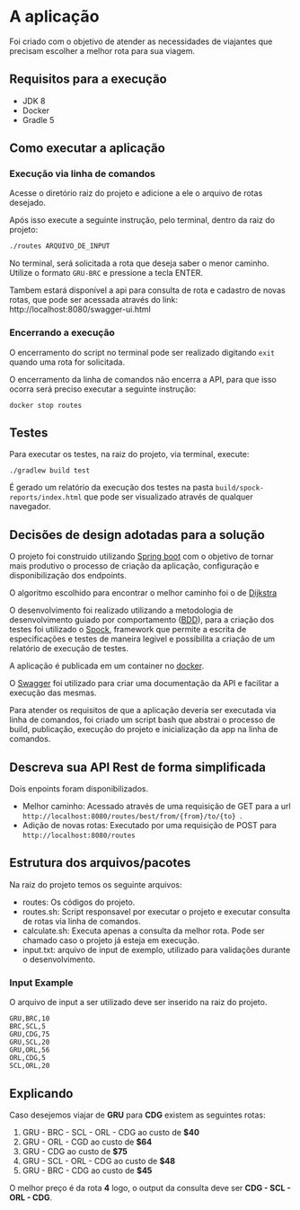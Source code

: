 # A aplicação #

Foi criado com o objetivo de atender as necessidades de viajantes que precisam escolher a 
melhor rota para sua viagem.
 
## Requisitos para a execução ##

- JDK 8
- Docker
- Gradle 5

## Como executar a aplicação ##

### Execução via linha de comandos ###

Acesse o diretório raiz do projeto e adicione a ele o arquivo de rotas desejado. 

Após isso execute a seguinte instrução, pelo terminal, dentro da raiz do projeto:

```bash
./routes ARQUIVO_DE_INPUT
```

No terminal, será solicitada a rota que deseja saber o menor caminho. 
Utilize o formato `GRU-BRC` e pressione a tecla ENTER. 

Tambem estará disponível a api para consulta de rota e cadastro de novas rotas, que pode ser 
acessada através do link: http://localhost:8080/swagger-ui.html

### Encerrando a execução ##

O encerramento do script no terminal pode ser realizado digitando `exit` quando uma rota for solicitada.

O encerramento da linha de comandos não encerra a API, para que isso ocorra será preciso executar
a seguinte instrução:

```docker stop routes```

## Testes ##

Para executar os testes, na raiz do projeto, via terminal, execute:

```./gradlew build test```

É gerado um relatório da execução dos testes na pasta `build/spock-reports/index.html` que pode ser visualizado através 
de qualquer navegador.


## Decisões de design adotadas para a solução ##

O projeto foi construido utilizando [Spring boot](https://spring.io/projects/spring-boot) com o 
objetivo de tornar mais produtivo o processo de criação da aplicação, configuração e disponibilização dos endpoints.

O algoritmo escolhido para encontrar o melhor caminho foi o de [Dijkstra](https://pt.wikipedia.org/wiki/Algoritmo_de_Dijkstra)

O desenvolvimento foi realizado utilizando a metodologia de desenvolvimento guiado por comportamento ([BDD](https://pt.wikipedia.org/wiki/Behavior_Driven_Development)), 
para a criação dos testes foi utilizado o [Spock](http://spockframework.org/), framework que permite a escrita de especificações
e testes de maneira legivel e possibilita a criação de um relatório de execução de testes. 

A aplicação é publicada em um container no [docker](https://docs.docker.com/).

O [Swagger](https://swagger.io/) foi utilizado para criar uma documentação da API e facilitar a execução das mesmas.

Para atender os requisitos de que a aplicação deveria ser executada via linha de comandos, foi criado um script bash que 
abstrai o processo de build, publicação, execução do projeto e inicialização da app na linha de comandos.

 
## Descreva sua API Rest de forma simplificada ##

Dois enpoints foram disponibilizados.

- Melhor caminho: Acessado através de uma requisição de GET para a url `http://localhost:8080/routes/best/from/{from}/to/{to} `.
- Adição de novas rotas: Executado por uma requisição de POST para `http://localhost:8080/routes`

## Estrutura dos arquivos/pacotes ##

Na raiz do projeto temos os seguinte arquivos:
- routes: Os códigos do projeto.
- routes.sh: Script responsavel por executar o projeto e executar consulta de rotas via linha de comandos.
- calculate.sh: Executa apenas a consulta da melhor rota. Pode ser chamado caso o projeto já esteja em execução.
- input.txt: arquivo de input de exemplo, utilizado para validações durante o desenvolvimento.


### Input Example ##

O arquivo de input a ser utilizado deve ser inserido na raiz do projeto.

```csv
GRU,BRC,10
BRC,SCL,5
GRU,CDG,75
GRU,SCL,20
GRU,ORL,56
ORL,CDG,5
SCL,ORL,20
```

## Explicando ## 
Caso desejemos viajar de **GRU** para **CDG** existem as seguintes rotas:

1. GRU - BRC - SCL - ORL - CDG ao custo de **$40**
2. GRU - ORL - CGD ao custo de **$64**
3. GRU - CDG ao custo de **$75**
4. GRU - SCL - ORL - CDG ao custo de **$48**
5. GRU - BRC - CDG ao custo de **$45**

O melhor preço é da rota **4** logo, o output da consulta deve ser **CDG - SCL - ORL - CDG**.
